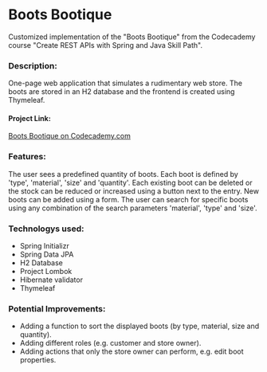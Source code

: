 Boots Bootique
=================

Customized implementation of the "Boots Bootique" from the Codecademy course "Create REST APIs with Spring and Java Skill Path".

### Description:
One-page web application that simulates a rudimentary web store. The boots are stored in an H2 database and the frontend is created using Thymeleaf.

#### Project Link:
[Boots Bootique on Codecademy.com](https://www.codecademy.com/paths/create-rest-apis-with-spring-and-java/tracks/spring-apis-data-with-jpa/modules/spring-data-and-jpa/projects/spring-data-jpa-the-boots-bootique)

### Features:
The user sees a predefined quantity of boots. Each boot is defined by 'type', 'material', 'size' and 'quantity'.
Each existing boot can be deleted or the stock can be reduced or increased using a button next to the entry.
New boots can be added using a form.
The user can search for specific boots using any combination of the search parameters 'material', 'type' and 'size'.

### Technologys used:
+ Spring Initializr
+ Spring Data JPA
+ H2 Database
+ Project Lombok
+ Hibernate validator
+ Thymeleaf

### Potential Improvements:
+ Adding a function to sort the displayed boots (by type, material, size and quantity).
+ Adding different roles (e.g. customer and store owner).
+ Adding actions that only the store owner can perform, e.g. edit boot properties.
